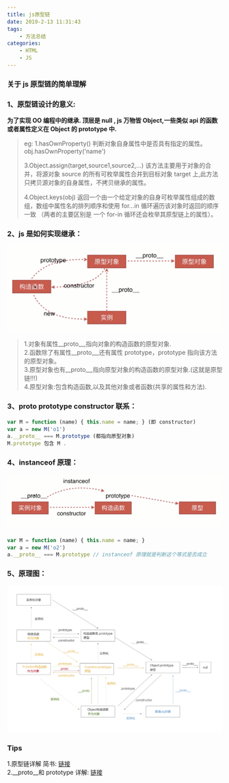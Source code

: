 ```yaml
---
title: js原型链
date: 2019-2-13 11:31:43
tags:
    - 方法总结
categories:
    - HTML
    - JS
---
```


### 关于 js 原型链的简单理解

<!--more-->

### 1、原型链设计的意义:

**为了实现 OO 编程中的继承. 顶层是 null , js 万物皆 Object,一些类似 api 的函数或者属性定义在 Object 的 prototype 中.**

> eg:
> 1.hasOwnProperty()
> 判断对象自身属性中是否具有指定的属性。
> obj.hasOwnProperty('name')
>
> 3.Object.assign(target,source1,source2,...)
> 该方法主要用于对象的合并，将源对象 source 的所有可枚举属性合并到目标对象 target 上,此方法只拷贝源对象的自身属性，不拷贝继承的属性。
>
> 4.Object.keys(obj)
> 返回一个由一个给定对象的自身可枚举属性组成的数组，数组中属性名的排列顺序和使用 for...in 循环遍历该对象时返回的顺序一致 （两者的主要区别是 一个 for-in 循环还会枚举其原型链上的属性）。

### 2、js 是如何实现继承：

![你想输入的替代文字](JS原型链/js_explain.png)

> 1.对象有属性\_\_proto\_\_,指向对象的构造函数的原型对象.  
> 2.函数除了有属性\_\_proto\_\_,还有属性 prototype，prototype 指向该方法的原型对象。  
> 3.原型对象也有\_\_proto\_\_,指向原型对象的构造函数的原型对象.(这就是原型链!!!)  
> 4.原型对象:包含构造函数,以及其他对象或者函数(共享的属性和方法).

### 3、proto prototype constructor 联系：

```Javascript
var M = function (name) { this.name = name; } (即 constructor)
var a = new M('o1')
a.__proto__ === M.prototype (都指向原型对象)
M.prototype 包含 M .
```

### 4、instanceof 原理：

![你想输入的替代文字](JS原型链/js_instanceof.png)

```Javascript
var M = function (name) { this.name = name; }
var a = new M('o2')
a.__proto__ === M.prototype // instanceof 原理就是判断这个等式是否成立
```



### 5、原理图：

![你想输入的替代文字](JS原型链/1.jpeg)

### Tips

1.原型链详解 简书: [链接](https://www.jianshu.com/p/dee9f8b14771)  
2.\_\_proto\_\_和 prototype 详解: [链接](https://www.cnblogs.com/fydxx/p/6656278.html)
